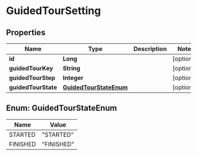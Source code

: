 

# GuidedTourSetting


## Properties

| Name | Type | Description | Notes |
|------------ | ------------- | ------------- | -------------|
|**id** | **Long** |  |  [optional] |
|**guidedTourKey** | **String** |  |  [optional] |
|**guidedTourStep** | **Integer** |  |  [optional] |
|**guidedTourState** | [**GuidedTourStateEnum**](#GuidedTourStateEnum) |  |  [optional] |



## Enum: GuidedTourStateEnum

| Name | Value |
|---- | -----|
| STARTED | &quot;STARTED&quot; |
| FINISHED | &quot;FINISHED&quot; |



